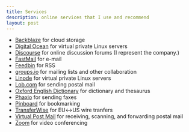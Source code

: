 ```yaml
---
title: Services
description: online services that I use and recommend
layout: post
---
```


- [Backblaze](https://backblaze.com) for cloud storage
- [Digital Ocean](https://digitalocean.com) for virtual private Linux servers
- [Discourse](https://discourse.org) for online discussion forums (I represent the company.)
- [FastMail](https://fastmail.com) for e-mail
- [Feedbin](https://feedbin.com) for RSS
- [groups.io](https://groups.io) for mailing lists and other collaboration
- [Linode](https://linode.com) for virtual private Linux servers
- [Lob.com](https://lob.com) for sending postal mail
- [Oxford English Dictionary](https://oed.com) for dictionary and thesaurus
- [Phaxio](https://phaxio.com) for sending faxes
- [Pinboard](https://pinboard.in) for bookmarking
- [TransferWise](https://transferwise.com) for EU&harr;US wire tranfers
- [Virtual Post Mail](https://virtualpostmail.com) for receiving, scanning, and forwarding postal mail
- [Zoom](https://zoom.us) for video conferencing
